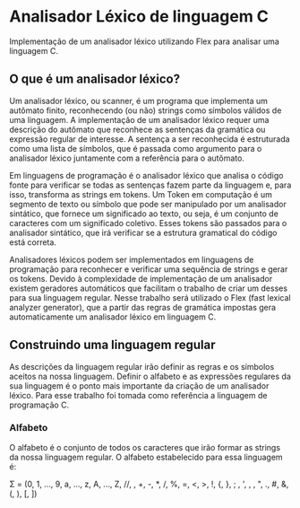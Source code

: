 # Analisador Léxico de linguagem C
Implementação de um analisador léxico utilizando Flex para analisar uma linguagem C.

## O que é um analisador léxico?
Um analisador léxico, ou scanner, é um programa que implementa um autômato finito, reconhecendo (ou não) strings como símbolos válidos de uma linguagem. A implementação de um analisador léxico requer uma descrição do autômato que reconhece as sentenças da gramática ou expressão regular de interesse. A sentença a ser reconhecida é estruturada como uma lista de símbolos, que é passada como argumento para o analisador léxico juntamente com a referência para o autômato.

Em linguagens de programação é o analisador léxico que analisa o código fonte para verificar se todas as sentenças fazem parte da linguagem e, para isso, transforma as strings em tokens. Um Token em computação é um segmento de texto ou símbolo que pode ser manipulado por um analisador sintático, que fornece um significado ao texto, ou seja, é um conjunto de caracteres com um significado coletivo. Esses tokens são passados para o analisador sintático, que irá verificar se a estrutura gramatical do código está correta.

Analisadores léxicos podem ser implementados em linguagens de programação para reconhecer e verificar uma sequência de strings e gerar os tokens. Devido à complexidade de implementação de um analisador existem geradores automáticos que facilitam o trabalho de criar um desses para sua linguagem regular. Nesse trabalho será utilizado o Flex (fast lexical analyzer generator), que a partir das regras de gramática impostas gera automaticamente um analisador léxico em linguagem C.

## Construindo uma linguagem regular
As descrições da linguagem regular irão definir as regras e os símbolos aceitos na nossa linguagem. Definir o alfabeto e as expressões regulares da sua linguagem é o ponto mais importante da criação de um analisador léxico. Para esse trabalho foi tomada como referência a linguagem de programação C.

### Alfabeto
O alfabeto é o conjunto de todos os caracteres que irão formar as strings da nossa linguagem regular. O alfabeto estabelecido para essa linguagem é:

Σ = (0, 1, ..., 9, a, ..., z, A, ..., Z, //, , +, -, *, /, %, =, <, >, !, {, }, ; , ', , , ", ., #, &, (, ), [, ])
